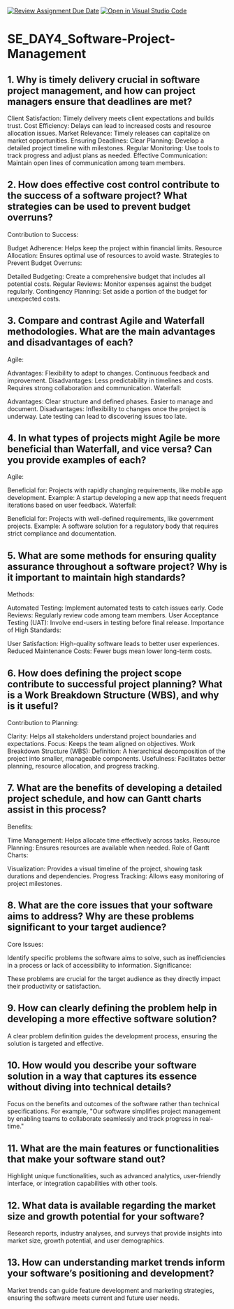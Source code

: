 [![Review Assignment Due Date](https://classroom.github.com/assets/deadline-readme-button-22041afd0340ce965d47ae6ef1cefeee28c7c493a6346c4f15d667ab976d596c.svg)](https://classroom.github.com/a/9pw6JKcu)
[![Open in Visual Studio Code](https://classroom.github.com/assets/open-in-vscode-2e0aaae1b6195c2367325f4f02e2d04e9abb55f0b24a779b69b11b9e10269abc.svg)](https://classroom.github.com/online_ide?assignment_repo_id=18379602&assignment_repo_type=AssignmentRepo)
# SE_DAY4_Software-Project-Management
## 1. Why is timely delivery crucial in software project management, and how can project managers ensure that deadlines are met?
Client Satisfaction: Timely delivery meets client expectations and builds trust.
Cost Efficiency: Delays can lead to increased costs and resource allocation issues.
Market Relevance: Timely releases can capitalize on market opportunities.
Ensuring Deadlines:
Clear Planning: Develop a detailed project timeline with milestones.
Regular Monitoring: Use tools to track progress and adjust plans as needed.
Effective Communication: Maintain open lines of communication among team members.
## 2. How does effective cost control contribute to the success of a software project? What strategies can be used to prevent budget overruns?
Contribution to Success:

Budget Adherence: Helps keep the project within financial limits.
Resource Allocation: Ensures optimal use of resources to avoid waste.
Strategies to Prevent Budget Overruns:

Detailed Budgeting: Create a comprehensive budget that includes all potential costs.
Regular Reviews: Monitor expenses against the budget regularly.
Contingency Planning: Set aside a portion of the budget for unexpected costs.

## 3. Compare and contrast Agile and Waterfall methodologies. What are the main advantages and disadvantages of each?
Agile:

Advantages:
Flexibility to adapt to changes.
Continuous feedback and improvement.
Disadvantages:
Less predictability in timelines and costs.
Requires strong collaboration and communication.
Waterfall:

Advantages:
Clear structure and defined phases.
Easier to manage and document.
Disadvantages:
Inflexibility to changes once the project is underway.
Late testing can lead to discovering issues too late.

## 4. In what types of projects might Agile be more beneficial than Waterfall, and vice versa? Can you provide examples of each?
Agile:

Beneficial for: Projects with rapidly changing requirements, like mobile app development.
Example: A startup developing a new app that needs frequent iterations based on user feedback.
Waterfall:

Beneficial for: Projects with well-defined requirements, like government projects.
Example: A software solution for a regulatory body that requires strict compliance and documentation.
## 5. What are some methods for ensuring quality assurance throughout a software project? Why is it important to maintain high standards?
Methods:

Automated Testing: Implement automated tests to catch issues early.
Code Reviews: Regularly review code among team members.
User Acceptance Testing (UAT): Involve end-users in testing before final release.
Importance of High Standards:

User Satisfaction: High-quality software leads to better user experiences.
Reduced Maintenance Costs: Fewer bugs mean lower long-term costs.

## 6. How does defining the project scope contribute to successful project planning? What is a Work Breakdown Structure (WBS), and why is it useful?
Contribution to Planning:

Clarity: Helps all stakeholders understand project boundaries and expectations.
Focus: Keeps the team aligned on objectives.
Work Breakdown Structure (WBS):
Definition: A hierarchical decomposition of the project into smaller, manageable components.
Usefulness: Facilitates better planning, resource allocation, and progress tracking.
## 7. What are the benefits of developing a detailed project schedule, and how can Gantt charts assist in this process?
Benefits:

Time Management: Helps allocate time effectively across tasks.
Resource Planning: Ensures resources are available when needed.
Role of Gantt Charts:

Visualization: Provides a visual timeline of the project, showing task durations and dependencies.
Progress Tracking: Allows easy monitoring of project milestones.
## 8. What are the core issues that your software aims to address? Why are these problems significant to your target audience?
Core Issues:

Identify specific problems the software aims to solve, such as inefficiencies in a process or lack of accessibility to information.
Significance:

These problems are crucial for the target audience as they directly impact their productivity or satisfaction.
## 9. How can clearly defining the problem help in developing a more effective software solution?
A clear problem definition guides the development process, ensuring the solution is targeted and effective.
## 10. How would you describe your software solution in a way that captures its essence without diving into technical details?
Focus on the benefits and outcomes of the software rather than technical specifications. For example, "Our software simplifies project management by enabling teams to collaborate seamlessly and track progress in real-time."

## 11. What are the main features or functionalities that make your software stand out?
Highlight unique functionalities, such as advanced analytics, user-friendly interface, or integration capabilities with other tools.
## 12. What data is available regarding the market size and growth potential for your software?
Research reports, industry analyses, and surveys that provide insights into market size, growth potential, and user demographics.
## 13. How can understanding market trends inform your software’s positioning and development?
Market trends can guide feature development and marketing strategies, ensuring the software meets current and future user needs.
